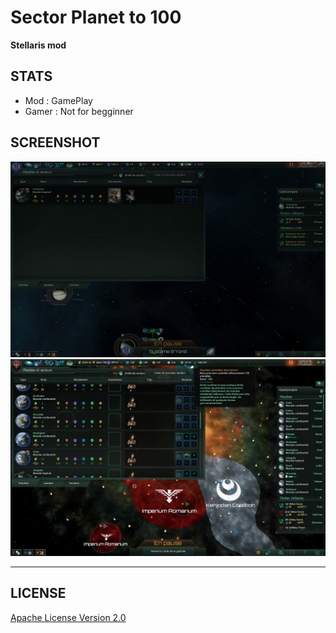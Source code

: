 # Sector Planet to 100
<b>Stellaris mod</b>

## STATS

* Mod : GamePlay
* Gamer : Not for begginner

## SCREENSHOT

![Screenshot](sector_planet_100_screenshot.png)
![Screenshot2](sector_planet_100_screenshot2.jpg)

---

## LICENSE

[Apache License Version 2.0](LICENSE)